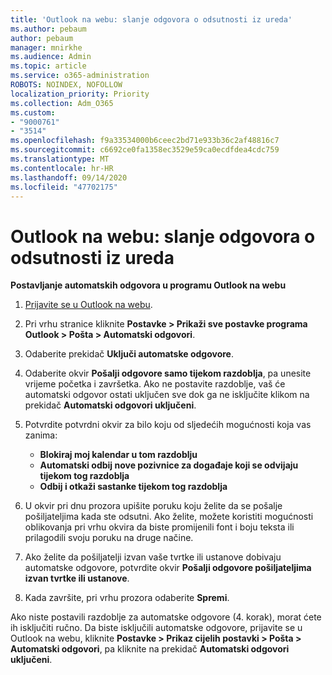 ```yaml
---
title: 'Outlook na webu: slanje odgovora o odsutnosti iz ureda'
ms.author: pebaum
author: pebaum
manager: mnirkhe
ms.audience: Admin
ms.topic: article
ms.service: o365-administration
ROBOTS: NOINDEX, NOFOLLOW
localization_priority: Priority
ms.collection: Adm_O365
ms.custom:
- "9000761"
- "3514"
ms.openlocfilehash: f9a33534000b6ceec2bd71e933b36c2af48816c7
ms.sourcegitcommit: c6692ce0fa1358ec3529e59ca0ecdfdea4cdc759
ms.translationtype: MT
ms.contentlocale: hr-HR
ms.lasthandoff: 09/14/2020
ms.locfileid: "47702175"
---
```

# <a name="outlook-on-the-web-send-out-of-office-replies"></a>Outlook na webu: slanje odgovora o odsutnosti iz ureda

**Postavljanje automatskih odgovora u programu Outlook na webu**

1. [Prijavite se u Outlook na webu](https://support.office.com/article/how-to-sign-in-to-outlook-on-the-web-763fab4d-0138-4814-b450-37fc286bcb79).

2. Pri vrhu stranice kliknite **Postavke > Prikaži sve postavke programa Outlook > Pošta > Automatski odgovori**.

3. Odaberite prekidač **Uključi automatske odgovore**.

4. Odaberite okvir **Pošalji odgovore samo tijekom razdoblja**, pa unesite vrijeme početka i završetka. Ako ne postavite razdoblje, vaš će automatski odgovor ostati uključen sve dok ga ne isključite klikom na prekidač **Automatski odgovori uključeni**.

5. Potvrdite potvrdni okvir za bilo koju od sljedećih mogućnosti koja vas zanima:
    - **Blokiraj moj kalendar u tom razdoblju**
    - **Automatski odbij nove pozivnice za događaje koji se odvijaju tijekom tog razdoblja**
    - **Odbij i otkaži sastanke tijekom tog razdoblja**

6. U okvir pri dnu prozora upišite poruku koju želite da se pošalje pošiljateljima kada ste odsutni. Ako želite, možete koristiti mogućnosti oblikovanja pri vrhu okvira da biste promijenili font i boju teksta ili prilagodili svoju poruku na druge načine.

7. Ako želite da pošiljatelji izvan vaše tvrtke ili ustanove dobivaju automatske odgovore, potvrdite okvir **Pošalji odgovore pošiljateljima izvan tvrtke ili ustanove**.

8. Kada završite, pri vrhu prozora odaberite **Spremi**.

Ako niste postavili razdoblje za automatske odgovore (4. korak), morat ćete ih isključiti ručno. Da biste isključili automatske odgovore, prijavite se u Outlook na webu, kliknite **Postavke > Prikaz cijelih postavki > Pošta > Automatski odgovori**, pa kliknite na prekidač **Automatski odgovori uključeni**.
